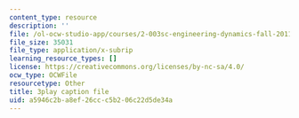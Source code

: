 ```yaml
---
content_type: resource
description: ''
file: /ol-ocw-studio-app/courses/2-003sc-engineering-dynamics-fall-2011/a5946c2ba8ef26ccc5b206c22d5de34a_pYZMNOuRwk0.srt
file_size: 35031
file_type: application/x-subrip
learning_resource_types: []
license: https://creativecommons.org/licenses/by-nc-sa/4.0/
ocw_type: OCWFile
resourcetype: Other
title: 3play caption file
uid: a5946c2b-a8ef-26cc-c5b2-06c22d5de34a
---
```

